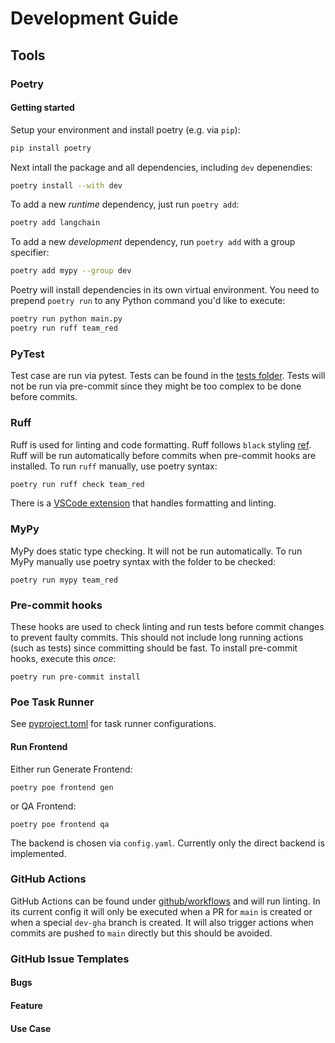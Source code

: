 # Development Guide

## Tools

### Poetry

#### Getting started

Setup your environment and install poetry (e.g. via `pip`):

```sh
pip install poetry
```

Next intall the package and all dependencies, including `dev` depenendies:

```sh
poetry install --with dev
```

To add a new *runtime* dependency, just run `poetry add`:

```sh
poetry add langchain
```

To add a new *development* dependency, run `poetry add` with a group specifier:

```sh
poetry add mypy --group dev
```

Poetry will install dependencies in its own virtual environment.
You need to prepend `poetry run` to any Python command you'd like to execute:

```sh
poetry run python main.py
poetry run ruff team_red
```

### PyTest

Test case are run via pytest. Tests can be found in the [tests folder](./tests).
Tests will not be run via pre-commit since they might be too complex to be done before commits.

### Ruff

Ruff is used for linting and code formatting.
Ruff follows `black` styling [ref](https://docs.astral.sh/ruff/faq/#is-the-ruff-linter-compatible-with-black).
Ruff will be run automatically before commits when pre-commit hooks are installed.
To run `ruff` manually, use poetry syntax:

```sh
poetry run ruff check team_red
```

There is a [VSCode extension](https://marketplace.visualstudio.com/items?itemName=charliermarsh.ruff) that handles formatting and linting.

### MyPy

MyPy does static type checking.
It will not be run automatically.
To run MyPy manually use poetry syntax with the folder to be checked:

```shell
poetry run mypy team_red
```

### Pre-commit hooks

These hooks are used to check linting and run tests before commit changes to prevent faulty commits.
This should not include long running actions (such as tests) since committing should be fast.
To install pre-commit hooks, execute this *once*:

```shell
poetry run pre-commit install
```

### Poe Task Runner

See [pyproject.toml](pyproject.toml) for task runner configurations.

#### Run Frontend 

Either run Generate Frontend:

```shell
poetry poe frontend gen
```

or QA Frontend:

```shell
poetry poe frontend qa
```

The backend is chosen via `config.yaml`.
Currently only the direct backend is implemented.

### GitHub Actions

GitHub Actions can be found under [github/workflows](./.github/workflows/) and will run linting.
In its current config it will only be executed when a PR for `main` is created or when a special `dev-gha` branch is created.
It will also trigger actions when commits are pushed to `main` directly but this should be avoided.

### GitHub Issue Templates

#### Bugs

#### Feature 

#### Use Case

